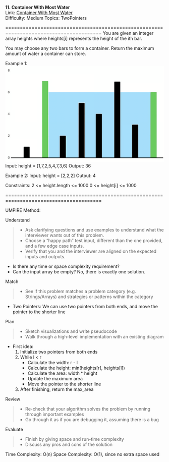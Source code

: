**11. Container With Most Water**  
Link: [Container With Most Water](https://neetcode.io/problems/max-water-container?list=neetcode150)  
Difficulty: Medium
Topics: TwoPointers

=======================================================================================
You are given an integer array heights where heights[i] represents the height of the ith bar.

You may choose any two bars to form a container. Return the maximum amount of water a container can store.

Example 1:
![iimage](https://github.com/sherryfish321/Leetcode/blob/28f1c8904c1f7eda87848c8599f5db4add888b92/TwoPointer/11.%20%20Container%20With%20Most%20Water/Example.png)  
Input: height = [1,7,2,5,4,7,3,6]
Output: 36

Example 2:
Input: height = [2,2,2]
Output: 4

Constraints:
2 <= height.length <= 1000
0 <= height[i] <= 1000

=======================================================================================

UMPIRE Method:

Understand
> - Ask clarifying questions and use examples to understand what the interviewer wants out of this problem.
> - Choose a “happy path” test input, different than the one provided, and a few edge case inputs.
> - Verify that you and the interviewer are aligned on the expected inputs and outputs.
- Is there any time or space complexity requirement? 
- Can the input array be empty? No, there is exactly one solution.
  
Match
> - See if this problem matches a problem category (e.g. Strings/Arrays) and strategies or patterns within the category
- Two Pointers: We can use two pointers from both ends, and move the pointer to the shorter line
  
Plan
> - Sketch visualizations and write pseudocode
> - Walk through a high-level implementation with an existing diagram
- First idea:
  1. Initialize two pointers from both ends
  2. While l < r
     - Calculate the width: r - l
     - Calculate the height: min(heights[r], heights[l])
     - Calculate the area: width * height
     - Update the maximum area
     - Move the pointer to the shorter line
  3. After finishing, return the max_area
  
Review
> - Re-check that your algorithm solves the problem by running through important examples
> - Go through it as if you are debugging it, assuming there is a bug

Evaluate
> - Finish by giving space and run-time complexity
> - Discuss any pros and cons of the solution


Time Complexity: O(n)
Space Complexity: O(1), since no extra space used

